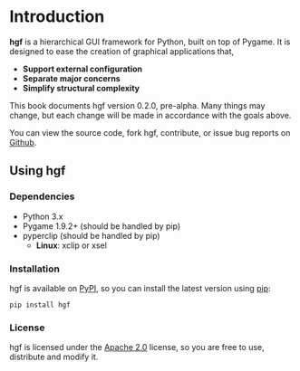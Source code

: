 # Introduction

**hgf** is a hierarchical GUI framework for Python, built on top of Pygame. It is designed to ease the creation of graphical applications that,

- **Support external configuration**
- **Separate major concerns**
- **Simplify structural complexity**

This book documents hgf version 0.2.0, pre-alpha. Many things may change, but each change will be made in accordance with the goals above.

You can view the source code, fork hgf, contribute, or issue bug reports on [Github](https://github.com/BenFrankel/hgf).


## Using hgf

### Dependencies

- Python 3.x
- Pygame 1.9.2+ (should be handled by pip)
- pyperclip (should be handled by pip)
    - **Linux**: xclip or xsel

### Installation

hgf is available on [PyPI](https://pypi.python.org/pypi), so you can install the latest version using [pip](https://pip.pypa.io/en/stable/):

`pip install hgf`

### License

hgf is licensed under the [Apache 2.0](https://github.com/BenFrankel/hgf/blob/master/LICENSE) license, so you are free to use, distribute and modify it.

